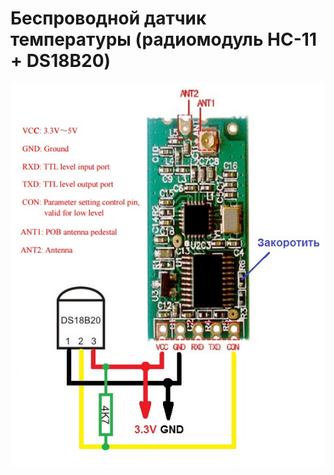 Беспроводной датчик температуры (радиомодуль HC-11 + DS18B20)
=============================================================


![hc 11](photo_01.jpg "hc 11")
